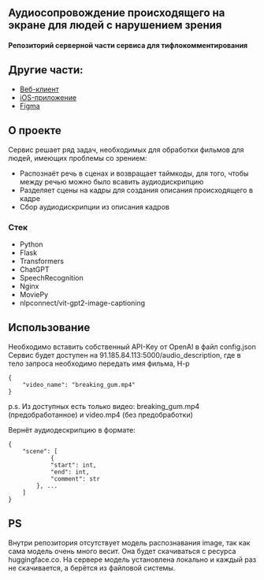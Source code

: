 ## Аудиосопровождение происходящего на экране для людей с нарушением зрения

#### Репозиторий серверной части сервиса для тифлокомментирования 

## Другие части:
* <a href=https://github.com/LaMileyn/hackaton>Веб-клиент</a>
* <a href=https://github.com/DanonAno/MtsHackNew/tree/main/MtsHackNew>iOS-приложение</a>
* <a href=https://www.figma.com/file/iaXHdRTE5LTgKpJXRo5tQa/>Figma</a>


## О проекте

Сервис решает ряд задач, необходимых для обработки фильмов для людей, имеющих проблемы со зрением:
* Распознаёт речь в сценах и возвращает таймкоды, для того, чтобы между речью можно было всавить аудиодискрипцию
* Разделяет сцены на кадры для создания описания происходящего в кадре
* Сбор аудиодискрипции из описания кадров



### Стек

* Python
* Flask
* Transformers
* ChatGPT
* SpeechRecognition
* Nginx
* MoviePy
* nlpconnect/vit-gpt2-image-captioning


## Использование

Необходимо вставить собственный API-Key от OpenAI в файл config.json
Сервис будет доступен на 91.185.84.113:5000/audio_description,
где в тело запроса необходимо передать имя фильма,
Н-р

```
{
    "video_name": "breaking_gum.mp4"
}
```

p.s. Из доступных есть только видео: breaking_gum.mp4 (предобработанное) и video.mp4 (без предобработки)

Вернёт аудиодескрипцию в формате:

```
{
    "scene": [
            {
            "start": int,
            "end": int,
            "comment": str
        }, ...
    ]
}
```

## PS

Внутри репозитория отсутствует модель распознавания image, так как сама модель очень много весит. Она будет скачиваться с ресурса huggingface.co.
На сервере модель установлена локально и каждый раз не скачивается, а берётся из файловой системы.
